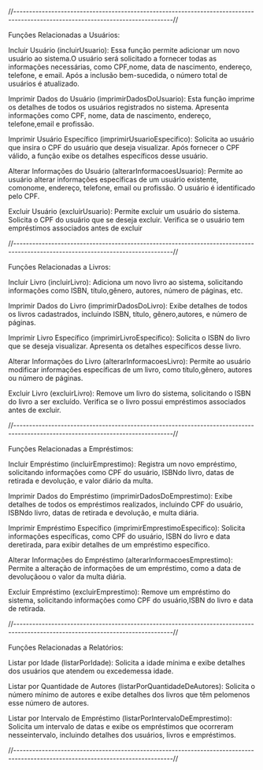 //--------------------------------------------------------------------------------------------------------------------------------//

Funções Relacionadas a Usuários:

Incluir Usuário (incluirUsuario):
    Essa função permite adicionar um novo usuário ao sistema.O usuário será solicitado a fornecer todas as informações necessárias, como CPF,nome, data de nascimento, endereço, telefone, e email.
    Após a inclusão bem-sucedida, o número total de usuários é atualizado.

Imprimir Dados do Usuário (imprimirDadosDoUsuario):
    Esta função imprime os detalhes de todos os usuários registrados no sistema.
    Apresenta informações como CPF, nome, data de nascimento, endereço, telefone,email e profissão.

Imprimir Usuário Específico (imprimirUsuarioEspecifico):
    Solicita ao usuário que insira o CPF do usuário que deseja visualizar.
    Após fornecer o CPF válido, a função exibe os detalhes específicos desse usuário.

Alterar Informações do Usuário (alterarInformacoesUsuario):
    Permite ao usuário alterar informações específicas de um usuário existente, comonome, endereço, telefone, email ou profissão.
    O usuário é identificado pelo CPF.

Excluir Usuário (excluirUsuario):
    Permite excluir um usuário do sistema.
    Solicita o CPF do usuário que se deseja excluir.
    Verifica se o usuário tem empréstimos associados antes de excluir

//--------------------------------------------------------------------------------------------------------------------------------//

Funções Relacionadas a Livros:

Incluir Livro (incluirLivro):
    Adiciona um novo livro ao sistema, solicitando informações como ISBN, título,gênero, autores, número de páginas, etc.

Imprimir Dados do Livro (imprimirDadosDoLivro):
    Exibe detalhes de todos os livros cadastrados, incluindo ISBN, título, gênero,autores, e número de páginas.

Imprimir Livro Específico (imprimirLivroEspecifico):
    Solicita o ISBN do livro que se deseja visualizar.
    Apresenta os detalhes específicos desse livro.

Alterar Informações do Livro (alterarInformacoesLivro):
    Permite ao usuário modificar informações específicas de um livro, como título,gênero, autores ou número de páginas.


Excluir Livro (excluirLivro):
    Remove um livro do sistema, solicitando o ISBN do livro a ser excluído.
    Verifica se o livro possui empréstimos associados antes de excluir.

//--------------------------------------------------------------------------------------------------------------------------------//

Funções Relacionadas a Empréstimos:

Incluir Empréstimo (incluirEmprestimo):
    Registra um novo empréstimo, solicitando informações como CPF do usuário, ISBNdo livro, datas de retirada e devolução, e valor diário da multa.

Imprimir Dados do Empréstimo (imprimirDadosDoEmprestimo):
    Exibe detalhes de todos os empréstimos realizados, incluindo CPF do usuário, ISBNdo livro, datas de retirada e devolução, e multa diária.

Imprimir Empréstimo Específico (imprimirEmprestimoEspecifico):
    Solicita informações específicas, como CPF do usuário, ISBN do livro e data deretirada, para exibir detalhes de um empréstimo específico.

Alterar Informações do Empréstimo (alterarInformacoesEmprestimo):
    Permite a alteração de informações de um empréstimo, como a data de devoluçãoou o valor da multa diária.

Excluir Empréstimo (excluirEmprestimo):
    Remove um empréstimo do sistema, solicitando informações como CPF do usuário,ISBN do livro e data de retirada.

//--------------------------------------------------------------------------------------------------------------------------------//

Funções Relacionadas a Relatórios:

Listar por Idade (listarPorIdade):
    Solicita a idade mínima e exibe detalhes dos usuários que atendem ou excedemessa idade.
    
Listar por Quantidade de Autores (listarPorQuantidadeDeAutores):
    Solicita o número mínimo de autores e exibe detalhes dos livros que têm pelomenos esse número de autores.

Listar por Intervalo de Empréstimo (listarPorIntervaloDeEmprestimo):
    Solicita um intervalo de datas e exibe os empréstimos que ocorreram nesseintervalo, incluindo detalhes dos usuários, livros e empréstimos.

//--------------------------------------------------------------------------------------------------------------------------------//
